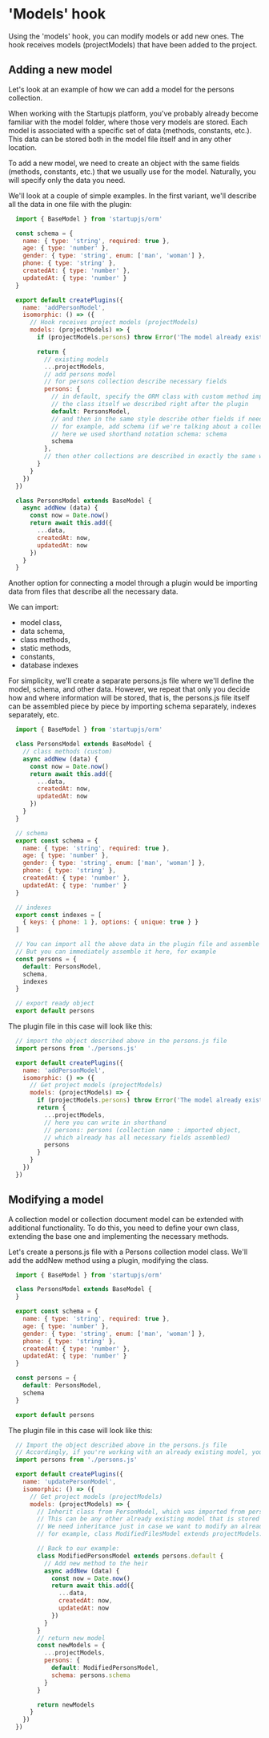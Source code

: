 # 'Models' hook

Using the 'models' hook, you can modify models or add new ones. The hook receives models (projectModels) that have been added to the project.

## Adding a new model

Let's look at an example of how we can add a model for the persons collection.

When working with the Startupjs platform, you've probably already become familiar with the model folder, where those very models are stored. Each model is associated with a specific set of data (methods, constants, etc.). This data can be stored both in the model file itself and in any other location.

To add a new model, we need to create an object with the same fields (methods, constants, etc.) that we usually use for the model. Naturally, you will specify only the data you need.

We'll look at a couple of simple examples. In the first variant, we'll describe all the data in one file with the plugin:

```js
  import { BaseModel } from 'startupjs/orm'

  const schema = {
    name: { type: 'string', required: true },
    age: { type: 'number' },
    gender: { type: 'string', enum: ['man', 'woman'] },
    phone: { type: 'string' },
    createdAt: { type: 'number' },
    updatedAt: { type: 'number' }
  }

  export default createPlugins({
    name: 'addPersonModel',
    isomorphic: () => ({
      // Hook receives project models (projectModels)
      models: (projectModels) => {
        if (projectModels.persons) throw Error('The model already exists')

        return {
          // existing models
          ...projectModels,
          // add persons model
          // for persons collection describe necessary fields
          persons: {
            // in default, specify the ORM class with custom method implementations for this collection model
            // the class itself we described right after the plugin
            default: PersonsModel,
            // and then in the same style describe other fields if needed
            // for example, add schema (if we're talking about a collection).
            // here we used shorthand notation schema: schema
            schema
          },
          // then other collections are described in exactly the same way
        }
      }
    })
  })

  class PersonsModel extends BaseModel {
    async addNew (data) {
      const now = Date.now()
      return await this.add({
        ...data,
        createdAt: now,
        updatedAt: now
      })
    }
  }
```

Another option for connecting a model through a plugin would be importing data from files that describe all the necessary data.

We can import:
- model class,
- data schema,
- class methods,
- static methods,
- constants,
- database indexes

For simplicity, we'll create a separate persons.js file where we'll define the model, schema, and other data. However, we repeat that only you decide how and where information will be stored, that is, the persons.js file itself can be assembled piece by piece by importing schema separately, indexes separately, etc.

```js
  import { BaseModel } from 'startupjs/orm'

  class PersonsModel extends BaseModel {
    // class methods (custom)
    async addNew (data) {
      const now = Date.now()
      return await this.add({
        ...data,
        createdAt: now,
        updatedAt: now
      })
    }
  }

  // schema
  export const schema = {
    name: { type: 'string', required: true },
    age: { type: 'number' },
    gender: { type: 'string', enum: ['man', 'woman'] },
    phone: { type: 'string' },
    createdAt: { type: 'number' },
    updatedAt: { type: 'number' }
  }

  // indexes
  export const indexes = [
    { keys: { phone: 1 }, options: { unique: true } }
  ]

  // You can import all the above data in the plugin file and assemble the object there.
  // But you can immediately assemble it here, for example
  const persons = {
    default: PersonsModel,
    schema,
    indexes
  }

  // export ready object
  export default persons
```

The plugin file in this case will look like this:

```js
  // import the object described above in the persons.js file
  import persons from './persons.js'

  export default createPlugins({
    name: 'addPersonModel',
    isomorphic: () => ({
      // Get project models (projectModels)
      models: (projectModels) => {
        if (projectModels.persons) throw Error('The model already exists')
        return {
          ...projectModels,
          // here you can write in shorthand
          // persons: persons (collection name : imported object,
          // which already has all necessary fields assembled)
          persons
        }
      }
    })
  })
```

## Modifying a model

A collection model or collection document model can be extended with additional functionality. To do this, you need to define your own class, extending the base one and implementing the necessary methods.

Let's create a persons.js file with a Persons collection model class. We'll add the addNew method using a plugin, modifying the class.

```js
  import { BaseModel } from 'startupjs/orm'

  class PersonsModel extends BaseModel {
  }

  export const schema = {
    name: { type: 'string', required: true },
    age: { type: 'number' },
    gender: { type: 'string', enum: ['man', 'woman'] },
    phone: { type: 'string' },
    createdAt: { type: 'number' },
    updatedAt: { type: 'number' }
  }

  const persons = {
    default: PersonsModel,
    schema
  }

  export default persons
```

The plugin file in this case will look like this:

```js
  // Import the object described above in the persons.js file
  // Accordingly, if you're working with an already existing model, you don't need to export anything here
  import persons from './persons.js'

  export default createPlugins({
    name: 'updatePersonModel',
    isomorphic: () => ({
      // Get project models (projectModels)
      models: (projectModels) => {
        // Inherit class from PersonModel, which was imported from person.js as persons
        // This can be any other already existing model that is stored in our projectModels
        // We need inheritance just in case we want to modify an already existing model
        // for example, class ModifiedFilesModel extends projectModels.files.default - we created an heir from the Files model

        // Back to our example:
        class ModifiedPersonsModel extends persons.default {
          // Add new method to the heir
          async addNew (data) {
            const now = Date.now()
            return await this.add({
              ...data,
              createdAt: now,
              updatedAt: now
            })
          }
        }
        // return new model
        const newModels = {
          ...projectModels,
          persons: {
            default: ModifiedPersonsModel,
            schema: persons.schema
          }
        }

        return newModels
      }
    })
  })
